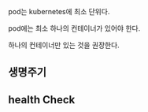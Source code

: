 pod는 kubernetes에 최소 단위다.

pod에는 최소 하나의 컨테이너가 있어야 한다.

하나의 컨테이너만 있는 것을 권장한다.

## 생명주기

## health Check
